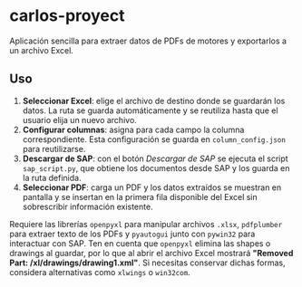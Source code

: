 # carlos-proyect

Aplicación sencilla para extraer datos de PDFs de motores y exportarlos a un archivo Excel.

## Uso
1. **Seleccionar Excel**: elige el archivo de destino donde se guardarán los datos. La ruta se guarda automáticamente y se reutiliza hasta que el usuario elija un nuevo archivo.
2. **Configurar columnas**: asigna para cada campo la columna correspondiente. Esta configuración se guarda en `column_config.json` para reutilizarse.
3. **Descargar de SAP**: con el botón *Descargar de SAP* se ejecuta el script `sap_script.py`, que obtiene los documentos desde SAP y los guarda en la ruta definida.
4. **Seleccionar PDF**: carga un PDF y los datos extraídos se muestran en pantalla y se insertan en la primera fila disponible del Excel sin sobrescribir información existente.

Requiere las librerías `openpyxl` para manipular archivos `.xlsx`,
`pdfplumber` para extraer texto de los PDFs y `pyautogui` junto con
`pywin32` para interactuar con SAP.
Ten en cuenta que `openpyxl` elimina las shapes o drawings al guardar, por lo que al abrir el archivo Excel mostrará **"Removed Part: /xl/drawings/drawing1.xml"**.
Si necesitas conservar dichas formas, considera alternativas como `xlwings` o `win32com`.
